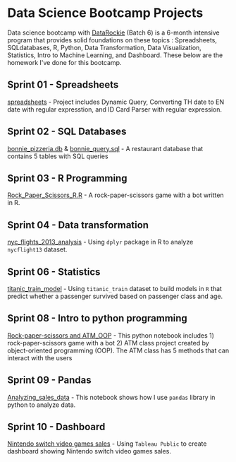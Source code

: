 # Data Science Bootcamp Projects
Data science bootcamp with [DataRockie](https://datarockie.com/hello/) (Batch 6) is a 6-month intensive program that provides solid foundations on these topics : Spreadsheets, SQLdatabases, R, Python, Data Transformation, Data Visualization, Statistics, Intro to Machine Learning, and Dashboard.
These below are the homework I've done for this bootcamp. 

## Sprint 01 - Spreadsheets
[spreadsheets](https://docs.google.com/spreadsheets/d/1By3PAaK0aRvBT94eZa6vBbC0EIvJ-h3Si9XmOcRt31k/edit?usp=sharing) - Project includes Dynamic Query, Converting TH date to EN date with regular expresstion, and ID Card Parser with regular expression.

## Sprint 02 - SQL Databases
[bonnie_pizzeria.db](Sprint_02-SQL/bonnie_pizzeria.db) & [bonnie_query.sql](Sprint_02-SQL/bonnie_query.sql) - A restaurant database that contains 5 tables with SQL queries 

## Sprint 03 - R Programming
[Rock_Paper_Scissors_R.R](Sprint_03-R_Programming/Rock_Paper_Scissors_R.R) - A rock-paper-scissors game with a bot written in R.

## Sprint 04 - Data transformation
[nyc_flights_2013_analysis](https://colab.research.google.com/drive/1uZ5_RKi5t0CUNY-h6r1BQnlEh_MSeoiB?usp=sharing) - Using `dplyr` package in R to analyze `nycflight13` dataset.

## Sprint 06 - Statistics
[titanic_train_model](Sprint_06-Essential_Statistics/titanic_train_edit.pdf) - Using `titanic_train` dataset to build models in `R` that predict whether a passenger survived based on passenger class and age.

## Sprint 08 - Intro to python programming
[Rock-paper-scissors and ATM_OOP](https://colab.research.google.com/drive/1L2ZtKWO-EsqluU6Q6oCx2letxC9KYhd6?usp=sharing) - This python notebook includes 1) rock-paper-scissors game with a bot 2) ATM class project created by object-oriented programming (OOP). The ATM class has 5 methods that can interact with the users

## Sprint 09 - Pandas 
[Analyzing_sales_data](https://datalore.jetbrains.com/report/static/W7I74JMZPav5kPBU9p9V20/7CNAzJhrHZSvQHbZIBKpul) - This notebook shows how I use `pandas` library in python to analyze data.

## Sprint 10 - Dashboard
[Nintendo switch video games sales](https://public.tableau.com/views/NIntendoswitchvideogamessales/Dashboard1?:language=en-US&:display_count=n&:origin=viz_share_link) - Using `Tableau Public` to create dashboard showing Nintendo switch video games sales.
